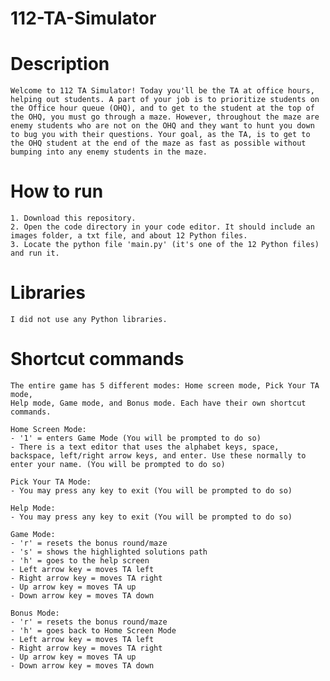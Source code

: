 # 112-TA-Simulator

# Description
    Welcome to 112 TA Simulator! Today you'll be the TA at office hours, helping out students. A part of your job is to prioritize students on the Office hour queue (OHQ), and to get to the student at the top of the OHQ, you must go through a maze. However, throughout the maze are enemy students who are not on the OHQ and they want to hunt you down to bug you with their questions. Your goal, as the TA, is to get to the OHQ student at the end of the maze as fast as possible without bumping into any enemy students in the maze.

# How to run
    1. Download this repository. 
    2. Open the code directory in your code editor. It should include an images folder, a txt file, and about 12 Python files. 
    3. Locate the python file 'main.py' (it's one of the 12 Python files) and run it.

# Libraries
    I did not use any Python libraries.

# Shortcut commands
    The entire game has 5 different modes: Home screen mode, Pick Your TA mode, 
    Help mode, Game mode, and Bonus mode. Each have their own shortcut commands.

    Home Screen Mode:
    - '1' = enters Game Mode (You will be prompted to do so)
    - There is a text editor that uses the alphabet keys, space, backspace, left/right arrow keys, and enter. Use these normally to enter your name. (You will be prompted to do so)

    Pick Your TA Mode:
    - You may press any key to exit (You will be prompted to do so)

    Help Mode:
    - You may press any key to exit (You will be prompted to do so)

    Game Mode:
    - 'r' = resets the bonus round/maze
    - 's' = shows the highlighted solutions path
    - 'h' = goes to the help screen
    - Left arrow key = moves TA left
    - Right arrow key = moves TA right
    - Up arrow key = moves TA up
    - Down arrow key = moves TA down

    Bonus Mode:
    - 'r' = resets the bonus round/maze
    - 'h' = goes back to Home Screen Mode
    - Left arrow key = moves TA left
    - Right arrow key = moves TA right
    - Up arrow key = moves TA up
    - Down arrow key = moves TA down
